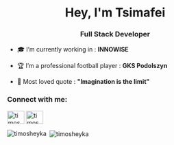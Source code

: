 <h1 align="center">Hey, I'm Tsimafei</h1>
<h3 align="center">Full Stack Developer</h3>

- 🎓 I’m currently working in : **INNOWISE**

- 🏆 I’m a professional football player : **GKS Podolszyn**

- 📝 Most loved quote : **"Imagination is the limit"**

<h3 align="left">Connect with me:</h3>
<p align="left">
<a href="https://instagram.com/timosheyka_" target="blank"><img align="center" src="https://raw.githubusercontent.com/rahuldkjain/github-profile-readme-generator/master/src/images/icons/Social/instagram.svg" alt="timosheyka_" height="30" width="40" /></a>
<a href="https://twitter.com/timosheyka" target="blank"><img align="center" src="https://raw.githubusercontent.com/rahuldkjain/github-profile-readme-generator/master/src/images/icons/Social/twitter.svg" alt="timosheyka" height="30" width="40" /></a>
</p>

<p><img align="left" src="https://github-readme-stats.vercel.app/api/top-langs?username=timosheyka&show_icons=true&locale=en&layout=compact" alt="timosheyka" /></p>

<p>&nbsp;<img align="center" src="https://github-readme-stats.vercel.app/api?username=timosheyka&show_icons=true&locale=en" alt="timosheyka" /></p>
